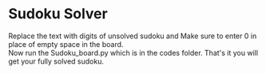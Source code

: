 # Sudoku Solver
Replace the text with digits of unsolved sudoku and Make sure to enter 0 in place of empty space in the board.</br>
Now run the Sudoku_board.py which is in the codes folder.
That's it you will get your fully solved sudoku.

